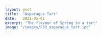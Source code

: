 ```yaml
---
layout: post
title:  "Asparagus Tart"
date:   2021-05-01
excerpt: "The flavour of Spring in a tart"
image: "/images/F33_asparagus_tart.jpg"
---
```

